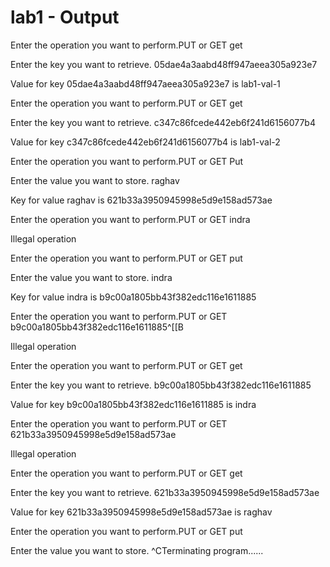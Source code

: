 # lab1 - Output


Enter the operation you want to perform.PUT or GET
get

Enter the key you want to retrieve.
05dae4a3aabd48ff947aeea305a923e7

Value for key 05dae4a3aabd48ff947aeea305a923e7 is lab1-val-1

Enter the operation you want to perform.PUT or GET
get

Enter the key you want to retrieve.
c347c86fcede442eb6f241d6156077b4

Value for key c347c86fcede442eb6f241d6156077b4 is lab1-val-2

Enter the operation you want to perform.PUT or GET
Put

Enter the value you want to store.
raghav

Key for value raghav is 621b33a3950945998e5d9e158ad573ae

Enter the operation you want to perform.PUT or GET
indra

Illegal operation

Enter the operation you want to perform.PUT or GET
put

Enter the value you want to store.
indra

Key for value indra is b9c00a1805bb43f382edc116e1611885

Enter the operation you want to perform.PUT or GET
b9c00a1805bb43f382edc116e1611885^[[B

Illegal operation

Enter the operation you want to perform.PUT or GET
get

Enter the key you want to retrieve.
b9c00a1805bb43f382edc116e1611885

Value for key b9c00a1805bb43f382edc116e1611885 is indra

Enter the operation you want to perform.PUT or GET
621b33a3950945998e5d9e158ad573ae

Illegal operation

Enter the operation you want to perform.PUT or GET
get

Enter the key you want to retrieve.
621b33a3950945998e5d9e158ad573ae

Value for key 621b33a3950945998e5d9e158ad573ae is raghav

Enter the operation you want to perform.PUT or GET
put

Enter the value you want to store.
^CTerminating program......

